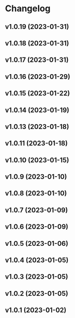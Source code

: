 # Changelog

<!--next-version-placeholder-->

## v1.0.19 (2023-01-31)


## v1.0.18 (2023-01-31)


## v1.0.17 (2023-01-31)


## v1.0.16 (2023-01-29)


## v1.0.15 (2023-01-22)


## v1.0.14 (2023-01-19)


## v1.0.13 (2023-01-18)


## v1.0.11 (2023-01-18)


## v1.0.10 (2023-01-15)


## v1.0.9 (2023-01-10)


## v1.0.8 (2023-01-10)


## v1.0.7 (2023-01-09)


## v1.0.6 (2023-01-09)


## v1.0.5 (2023-01-06)


## v1.0.4 (2023-01-05)


## v1.0.3 (2023-01-05)


## v1.0.2 (2023-01-05)


## v1.0.1 (2023-01-02)

